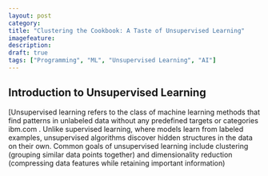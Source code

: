 ```yaml
---
layout: post
category: 
title: "Clustering the Cookbook: A Taste of Unsupervised Learning"
imagefeature:
description: 
draft: true
tags: ["Programming", "ML", "Unsupervised Learning", "AI"]
---
```

## Introduction to Unsupervised Learning

[Unsupervised learning[](https://www.ibm.com/think/topics/unsupervised-learning) refers to the class of machine learning methods that find patterns in unlabeled data without any predefined targets or categories
ibm.com
. Unlike supervised learning, where models learn from labeled examples, unsupervised algorithms discover hidden structures in the data on their own. Common goals of unsupervised learning include clustering (grouping similar data points together) and dimensionality reduction (compressing data features while retaining important information)
